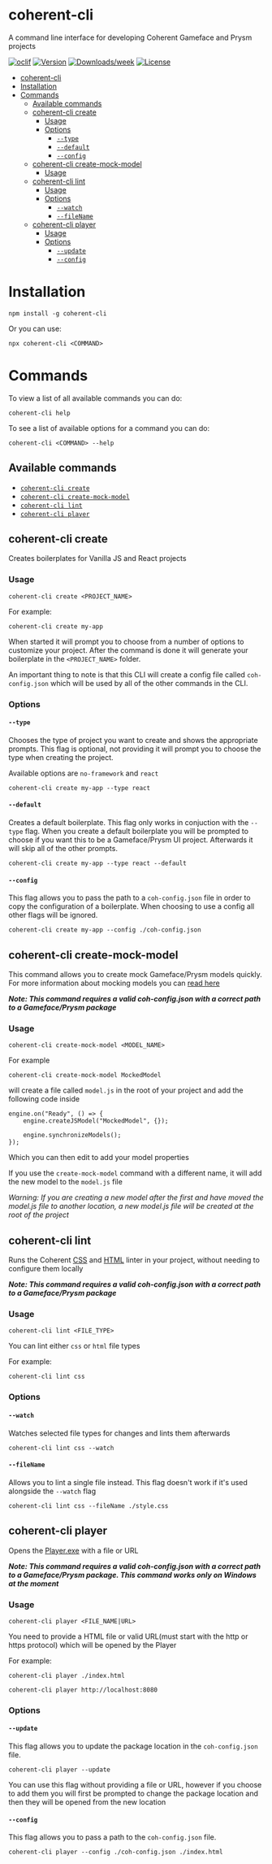 # coherent-cli

A command line interface for developing Coherent Gameface and Prysm projects

[![oclif](https://img.shields.io/badge/cli-oclif-brightgreen.svg)](https://oclif.io)
[![Version](https://img.shields.io/npm/v/coherent-cli.svg)](https://npmjs.org/package/coherent-cli)
[![Downloads/week](https://img.shields.io/npm/dw/coherent-cli.svg)](https://npmjs.org/package/coherent-cli)
[![License](https://img.shields.io/npm/l/coherent-cli.svg)](https://github.com/https://github.com/orgs/CoherentLabs/coherent-cli/blob/master/package.json)

<!-- toc -->

- [coherent-cli](#coherent-cli)
- [Installation](#installation)
- [Commands](#commands)
  - [Available commands](#available-commands)
  - [coherent-cli create](#coherent-cli-create)
    - [Usage](#usage)
    - [Options](#options)
      - [`--type`](#--type)
      - [`--default`](#--default)
      - [`--config`](#--config)
  - [coherent-cli create-mock-model](#coherent-cli-create-mock-model)
    - [Usage](#usage-1)
  - [coherent-cli lint](#coherent-cli-lint)
    - [Usage](#usage-2)
    - [Options](#options-1)
      - [`--watch`](#--watch)
      - [`--fileName`](#--filename)
  - [coherent-cli player](#coherent-cli-player)
    - [Usage](#usage-3)
    - [Options](#options-2)
      - [`--update`](#--update)
      - [`--config`](#--config-1)
    <!-- tocstop -->

# Installation

```sh-session
npm install -g coherent-cli
```

Or you can use:

```
npx coherent-cli <COMMAND>
```

# Commands

<!-- commands -->

To view a list of all available commands you can do:

```
coherent-cli help
```

To see a list of available options for a command you can do:

```
coherent-cli <COMMAND> --help
```

## Available commands

-   [`coherent-cli create`](#coherent-cli-create)
-   [`coherent-cli create-mock-model`](#coherent-cli-create-mock-model)
-   [`coherent-cli lint`](#coherent-cli-lint)
-   [`coherent-cli player`](#coherent-cli-player)

## coherent-cli create

Creates boilerplates for Vanilla JS and React projects

### Usage

```
coherent-cli create <PROJECT_NAME>
```

For example:

```
coherent-cli create my-app
```

When started it will prompt you to choose from a number of options to customize your project. After the command is done it will generate your boilerplate in the `<PROJECT_NAME>` folder.

An important thing to note is that this CLI will create a config file called `coh-config.json` which will be used by all of the other commands in the CLI.

### Options

#### `--type`

Chooses the type of project you want to create and shows the appropriate prompts. This flag is optional, not providing it will prompt you to choose the type when creating the project.

Available options are `no-framework` and `react`

```
coherent-cli create my-app --type react
```

#### `--default`

Creates a default boilerplate. This flag only works in conjuction with the `--type` flag. When you create a default boilerplate you will be prompted to choose if you want this to be a Gameface/Prysm UI project. Afterwards it will skip all of the other prompts.

```
coherent-cli create my-app --type react --default
```

#### `--config`

This flag allows you to pass the path to a `coh-config.json` file in order to copy the configuration of a boilerplate. When choosing to use a config all other flags will be ignored.

```
coherent-cli create my-app --config ./coh-config.json
```

## coherent-cli create-mock-model

This command allows you to create mock Gameface/Prysm models quickly. For more information about mocking models you can [read here](https://coherent-labs.com/Documentation/cpp-gameface/da/d45/data_binding__j_s.html)

**_Note: This command requires a valid coh-config.json with a correct path to a Gameface/Prysm package_**

### Usage

```
coherent-cli create-mock-model <MODEL_NAME>
```

For example

```
coherent-cli create-mock-model MockedModel
```

will create a file called `model.js` in the root of your project and add the following code inside

```
engine.on("Ready", () => {
    engine.createJSModel("MockedModel", {});

    engine.synchronizeModels();
});
```

Which you can then edit to add your model properties

If you use the `create-mock-model` command with a different name, it will add the new model to the `model.js` file

_Warning: If you are creating a new model after the first and have moved the model.js file to another location, a new model.js file will be created at the root of the project_

## coherent-cli lint

Runs the Coherent [CSS](https://coherent-labs.com/Documentation/cpp-gameface/dc/de0/css_linting.html) and [HTML](https://coherent-labs.com/Documentation/cpp-gameface/d0/d25/html_linting.html) linter in your project, without needing to configure them locally

**_Note: This command requires a valid coh-config.json with a correct path to a Gameface/Prysm package_**

### Usage

```
coherent-cli lint <FILE_TYPE>
```

You can lint either `css` or `html` file types

For example:

```
coherent-cli lint css
```

### Options

#### `--watch`

Watches selected file types for changes and lints them afterwards

```
coherent-cli lint css --watch
```

#### `--fileName`

Allows you to lint a single file instead. This flag doesn't work if it's used alongside the `--watch` flag

```
coherent-cli lint css --fileName ./style.css
```

## coherent-cli player

Opens the [Player.exe](https://coherent-labs.com/Documentation/cpp-gameface/d8/db6/player.html) with a file or URL

**_Note: This command requires a valid coh-config.json with a correct path to a Gameface/Prysm package.
This command works only on Windows at the moment_**

### Usage

```
coherent-cli player <FILE_NAME|URL>
```

You need to provide a HTML file or valid URL(must start with the http or https protocol) which will be opened by the Player

For example:

```
coherent-cli player ./index.html

coherent-cli player http://localhost:8080
```

### Options

#### `--update`

This flag allows you to update the package location in the `coh-config.json` file.

```
coherent-cli player --update
```

You can use this flag without providing a file or URL, however if you choose to add them you will first be prompted to change the package location and then they will be opened from the new location

#### `--config`

This flag allows you to pass a path to the `coh-config.json` file.

```
coherent-cli player --config ./coh-config.json ./index.html
```

<!-- commandsstop -->
